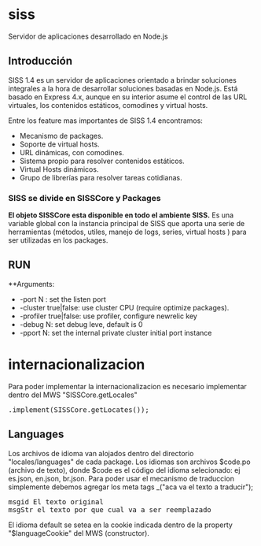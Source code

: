 # siss
Servidor de aplicaciones desarrollado en Node.js

## Introducción


SISS 1.4 es un servidor de aplicaciones orientado a brindar soluciones integrales a la hora de desarrollar soluciones basadas en Node.js.
Está basado en Express 4.x, aunque en su interior asume el control de las URL virtuales, los contenidos estáticos, comodines y virtual hosts.
 
Entre los feature mas importantes de SISS 1.4 encontramos:
* Mecanismo de packages.
* Soporte de virtual hosts.
* URL dinámicas, con comodines.
* Sistema propio para resolver contenidos estáticos.
* Virtual Hosts dinámicos.
* Grupo de librerías para resolver tareas cotidianas.

### **SISS se divide en SISSCore y Packages** ###


**El objeto SISSCore esta disponible en todo el ambiente SISS.** Es una variable global con la instancia principal de SISS que aporta una serie de herramientas (métodos, utiles, manejo de logs, series, virtual hosts ) para ser utilizadas en los packages.


RUN
---

**Arguments:
- -port N : set the listen port
- -cluster true|false: use cluster CPU (require optimize packages).
- -profiler true|false: use profiler, configure newrelic key
- -debug N: set debug leve, default is 0
- -pport N: set the internal private cluster initial port instance




# internacionalizacion

Para poder implementar la internacionalizacion es necesario implementar dentro del MWS "SISSCore.getLocales"
<pre>
.implement(SISSCore.getLocates());
</pre>

## Languages
Los archivos de idioma van alojados dentro del directorio "locales/languages" de cada package.
Los idiomas son archivos $code.po (archivo de texto), donde $code es el código del idioma selecionado: ej es.json, en.json, br.json.
Para poder usar el mecanismo de traduccion simplemente debemos agregar los meta tags _("aca va el texto a traducir");


<pre>
msgid El texto original
msgStr el texto por que cual va a ser reemplazado
</pre>

El idioma default se setea en la cookie indicada dentro de la property "$languageCookie" del MWS (constructor).
